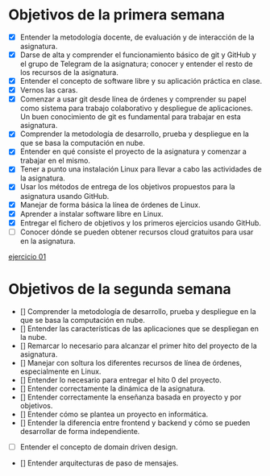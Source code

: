 # Objetivos de la primera semana
- [x] Entender la metodología docente, de evaluación y de interacción de la asignatura.
- [x] Darse de alta y comprender el funcionamiento básico de git y GitHub y el grupo de Telegram de la asignatura; conocer y entender el resto de los recursos de la asignatura.
- [x] Entender el concepto de software libre y su aplicación práctica en clase.
- [x] Vernos las caras.
- [x] Comenzar a usar git desde línea de órdenes y comprender su papel como sistema para trabajo colaborativo y despliegue de aplicaciones. Un buen conocimiento de git es fundamental para trabajar en esta asignatura.
- [x] Comprender la metodología de desarrollo, prueba y despliegue en la que se basa la computación en nube.
- [x] Entender en qué consiste el proyecto de la asignatura y comenzar a trabajar en el mismo.
- [x] Tener a punto una instalación Linux para llevar a cabo las actividades de la asignatura.
- [x] Usar los métodos de entrega de los objetivos propuestos para la asignatura usando GitHub.
- [x] Manejar de forma básica la línea de órdenes de Linux.
- [x] Aprender a instalar software libre en Linux.
- [x] Entregar el fichero de objetivos y los primeros ejercicios usando GitHub.
- [ ] Conocer dónde se pueden obtener recursos cloud gratuitos para usar en la asignatura.

[ejercicio 01](https://github.com/ouank/CC-ejercicios/blob/master/ej-01.md)

# Objetivos de la segunda semana
- [] Comprender la metodología de desarrollo, prueba y despliegue en la que se basa la computación en nube.
- [] Entender las características de las aplicaciones que se despliegan en la nube.
- [] Remarcar lo necesario para alcanzar el primer hito del proyecto de la asignatura.
- [] Manejar con soltura los diferentes recursos de línea de órdenes, especialmente en Linux.
- [] Entender lo necesario para entregar el hito 0 del proyecto.
- [] Entender correctamente la dinámica de la asignatura.
- [] Entender correctamente la enseñanza basada en proyecto y por objetivos. 
- [] Entender cómo se plantea un proyecto en informática. 
- [] Entender la diferencia entre frontend y backend y cómo se pueden desarrollar de forma independiente. 
- [ ] Entender el concepto de domain driven design.
- [] Entender arquitecturas de paso de mensajes.
